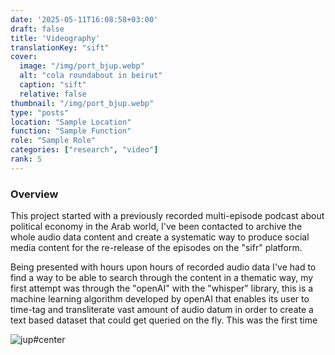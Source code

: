 ```yaml
---
date: '2025-05-11T16:08:58+03:00'
draft: false
title: 'Videography'
translationKey: "sift"
cover:
  image: "/img/port_bjup.webp"
  alt: "cola roundabout in beirut"
  caption: "sift"
  relative: false 
thumbnail: "/img/port_bjup.webp"
type: "posts"
location: "Sample Location"
function: "Sample Function"
role: "Sample Role"
categories: ["research", "video"]
rank: 5
---
```


### Overview

This project started with a previously recorded multi-episode podcast about political economy in the Arab world, I've been contacted to archive the whole audio data content and create a systematic way to produce social media content for the re-release of the episodes on the "sifr" platform. 

Being presented with hours upon hours of recorded audio data I've had to find a way to be able to search through the content in a thematic way, my first attempt was through the "openAI" with the "whisper" library, this is a machine learning algorithm developed by openAI that enables its user to time-tag and transliterate vast amount of audio datum in order to create a text based dataset that could get queried on the fly. This was the first time 

![jup](/img/jup_v.gif)#center
